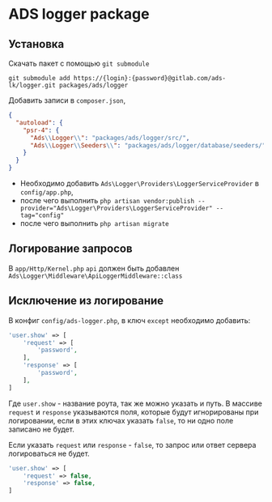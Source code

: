 # ADS logger package

## Установка

Скачать пакет с помощью `git submodule`
```shell
git submodule add https://{login}:{password}@gitlab.com/ads-lk/logger.git packages/ads/logger
```

Добавить записи в `composer.json`,
```json
{
  "autoload": {
    "psr-4": {
      "Ads\\Logger\\": "packages/ads/logger/src/",
      "Ads\\Logger\\Seeders\\": "packages/ads/logger/database/seeders/"
    }
  }
}
```

* Необходимо добавить `Ads\Logger\Providers\LoggerServiceProvider` в `config/app.php`,
* после чего выполнить `php artisan vendor:publish --provider="Ads\Logger\Providers\LoggerServiceProvider" --tag="config"`
* после чего выполнить `php artisan migrate`

## Логирование запросов
В `app/Http/Kernel.php` `api` должен быть добавлен `Ads\Logger\Middleware\ApiLoggerMiddleware::class` 

## Исключение из логирование

В конфиг `config/ads-logger.php`, в ключ `except` необходимо добавить:

```php
'user.show' => [
    'request' => [
        'password',
    ],
    'response' => [
        'password',
    ],
]
```

Где `user.show` - название роута, так же можно указать и путь. В массиве `request` и `response` указываются поля, которые
будут игнорированы при логировании, если в этих ключах указать `false`, то ни одно поле записано не будет.

Если указать `request` или `response` - `false`, то запрос или ответ сервера логироваться не будет. 
```php
'user.show' => [
    'request' => false, 
    'response' => false,
]
```
